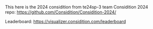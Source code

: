 This here is the 2024 considition from te24sp-3 team
Considition 2024 repo: https://github.com/Considition/Considition-2024/

Leaderboard: https://visualizer.considition.com/leaderboard
